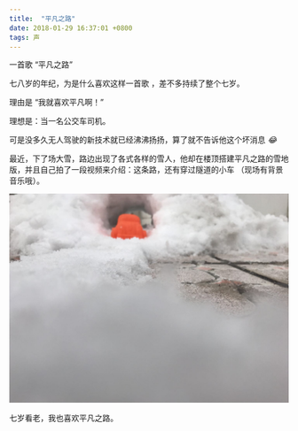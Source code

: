 ```yaml
---
title:  "平凡之路"
date: 2018-01-29 16:37:01 +0800
tags: 声
---
```


一首歌 “平凡之路”

七八岁的年纪，为是什么喜欢这样一首歌 ，差不多持续了整个七岁。

理由是 “我就喜欢平凡啊！”

理想是：当一名公交车司机。

可是没多久无人驾驶的新技术就已经沸沸扬扬，算了就不告诉他这个坏消息 *😂*

最近，下了场大雪，路边出现了各式各样的雪人，他却在楼顶搭建平凡之路的雪地版，并且自己拍了一段视频来介绍：这条路，还有穿过隧道的小车 （现场有背景音乐哦）。

![pingfanzhilu](../../assets/images/pingfanzhilu.jpeg)

七岁看老，我也喜欢平凡之路。

